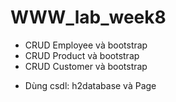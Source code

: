 # WWW_lab_week8
- CRUD Employee và bootstrap
- CRUD Product và bootstrap
- CRUD Customer và bootstrap
+ Dùng csdl: h2database và Page
